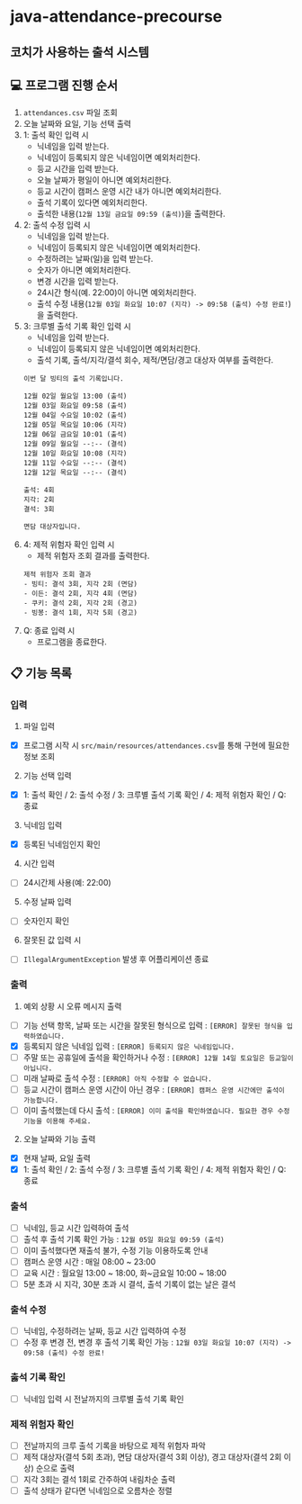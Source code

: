 # java-attendance-precourse
## 코치가 사용하는 출석 시스템

## 💻 프로그램 진행 순서
1. ``attendances.csv`` 파일 조회
2. 오늘 날짜와 요일, 기능 선택 출력
3. 1: 출석 확인 입력 시
    * 닉네임을 입력 받는다.
    * 닉네임이 등록되지 않은 닉네임이면 예외처리한다.
    * 등교 시간을 입력 받는다.
    * 오늘 날짜가 평일이 아니면 예외처리한다.
    * 등교 시간이 캠퍼스 운영 시간 내가 아니면 예외처리한다.
    * 출석 기록이 있다면 예외처리한다.
    * 출석한 내용(``12월 13일 금요일 09:59 (출석)``)을 출력한다.
4. 2: 출석 수정 입력 시
    * 닉네임을 입력 받는다.
    * 닉네임이 등록되지 않은 닉네임이면 예외처리한다.
    * 수정하려는 날짜(일)을 입력 받는다.
    * 숫자가 아니면 예외처리한다.
    * 변경 시간을 입력 받는다.
    * 24시간 형식(예. 22:00)이 아니면 예외처리한다.
    * 출석 수정 내용(``12월 03일 화요일 10:07 (지각) -> 09:58 (출석) 수정 완료!``)을 출력한다.
5. 3: 크루별 출석 기록 확인 입력 시
    * 닉네임을 입력 받는다.
    * 닉네임이 등록되지 않은 닉네임이면 예외처리한다.
    * 출석 기록, 출석/지각/결석 회수, 제적/면담/경고 대상자 여부를 출력한다.
    ```
    이번 달 빙티의 출석 기록입니다.

    12월 02일 월요일 13:00 (출석)
    12월 03일 화요일 09:58 (출석)
    12월 04일 수요일 10:02 (출석)
    12월 05일 목요일 10:06 (지각)
    12월 06일 금요일 10:01 (출석)
    12월 09일 월요일 --:-- (결석)
    12월 10일 화요일 10:08 (지각)
    12월 11일 수요일 --:-- (결석)
    12월 12일 목요일 --:-- (결석)
    
    출석: 4회
    지각: 2회
    결석: 3회
    
    면담 대상자입니다.
    ```
6. 4: 제적 위험자 확인 입력 시
    * 제적 위험자 조회 결과를 출력한다.
    ```
    제적 위험자 조회 결과
    - 빙티: 결석 3회, 지각 2회 (면담)
    - 이든: 결석 2회, 지각 4회 (면담)
    - 쿠키: 결석 2회, 지각 2회 (경고)
    - 빙봉: 결석 1회, 지각 5회 (경고)
    ```
7. Q: 종료 입력 시
    * 프로그램을 종료한다.

## 📋 기능 목록
### 입력
1. 파일 입력
- [x] 프로그램 시작 시 ``src/main/resources/attendances.csv``를 통해 구현에 필요한 정보 조회

2. 기능 선택 입력
- [x] 1: 출석 확인 / 2: 출석 수정 / 3: 크루별 출석 기록 확인 / 4: 제적 위험자 확인 / Q: 종료

3. 닉네임 입력
- [x] 등록된 닉네임인지 확인

4. 시간 입력
- [ ] 24시간제 사용(예: 22:00)

5. 수정 날짜 입력
- [ ] 숫자인지 확인

6. 잘못된 값 입력 시
- [ ] ``IllegalArgumentException`` 발생 후 어플리케이션 종료

### 출력
1. 예외 상황 시 오류 메시지 출력
- [ ] 기능 선택 항목, 날짜 또는 시간을 잘못된 형식으로 입력 : ``[ERROR] 잘못된 형식을 입력하였습니다.``
- [x] 등록되지 않은 닉네임 입력 : ``[ERROR] 등록되지 않은 닉네임입니다.``
- [ ] 주말 또는 공휴일에 출석을 확인하거나 수정 : ``[ERROR] 12월 14일 토요일은 등교일이 아닙니다.``
- [ ] 미래 날짜로 출석 수정 : ``[ERROR] 아직 수정할 수 없습니다.``
- [ ] 등교 시간이 캠퍼스 운영 시간이 아닌 경우 : ``[ERROR] 캠퍼스 운영 시간에만 출석이 가능합니다.``
- [ ] 이미 출석했는데 다시 출석 : ``[ERROR] 이미 출석을 확인하였습니다. 필요한 경우 수정 기능을 이용해 주세요.``

2. 오늘 날짜와 기능 출력
- [x] 현재 날짜, 요일 출력
- [x] 1: 출석 확인 / 2: 출석 수정 / 3: 크루별 출석 기록 확인 / 4: 제적 위험자 확인 / Q: 종료

### 출석
- [ ] 닉네임, 등교 시간 입력하여 출석
- [ ] 출석 후 출석 기록 확인 가능 : ``12월 05일 화요일 09:59 (출석)``
- [ ] 이미 출석했다면 재출석 불가, 수정 기능 이용하도록 안내
- [ ] 캠퍼스 운영 시간 : 매일 08:00 ~ 23:00
- [ ] 교육 시간 : 월요일 13:00 ~ 18:00, 화~금요일 10:00 ~ 18:00
- [ ] 5분 초과 시 지각, 30분 초과 시 결석, 출석 기록이 없는 날은 결석

### 출석 수정
- [ ] 닉네임, 수정하려는 날짜, 등교 시간 입력하여 수정
- [ ] 수정 후 변경 전, 변경 후 출석 기록 확인 가능 : ``12월 03일 화요일 10:07 (지각) -> 09:58 (출석) 수정 완료!``

### 춣석 기록 확인
- [ ] 닉네임 입력 시 전날까지의 크루별 출석 기록 확인

### 제적 위험자 확인
- [ ] 전날까지의 크루 출석 기록을 바탕으로 제적 위험자 파악
- [ ] 제적 대상자(결석 5회 초과), 면담 대상자(결석 3회 이상), 경고 대상자(결석 2회 이상) 순으로 출력
- [ ] 지각 3회는 결석 1회로 간주하여 내림차순 출력
- [ ] 출석 상태가 같다면 닉네임으로 오름차순 정렬